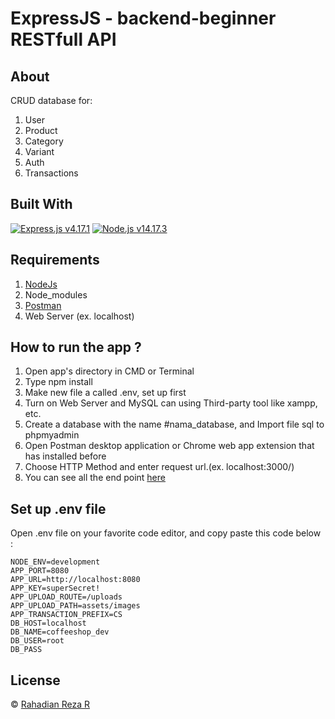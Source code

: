 # ExpressJS - backend-beginner RESTfull API

## About
CRUD database for:
1. User
2. Product
3. Category
4. Variant
5. Auth
6. Transactions

## Built With
[![Express.js  v4.17.1](https://img.shields.io/badge/Express%20-v4.17.1-brightgreen.svg?style=flat)](https://expressjs.com/)
[![Node.js v14.17.3](https://img.shields.io/badge/Node%20-v14.17.3-blue.svg?style=flat)](https://nodejs.org/en/)



## Requirements
1. [NodeJs](https://nodejs.org/en/)
2. Node_modules
3. [Postman](https://www.getpostman.com/)
4. Web Server (ex. localhost)

## How to run the app ?

1. Open app's directory in CMD or Terminal
2. Type npm install
3. Make new file a called .env, set up first
4. Turn on Web Server and MySQL can using Third-party tool like xampp, etc.
5. Create a database with the name #nama_database, and Import file sql to phpmyadmin
6. Open Postman desktop application or Chrome web app extension that has installed before
7. Choose HTTP Method and enter request url.(ex. localhost:3000/)
8. You can see all the end point [here](https://www.getpostman.com/collections/9a70127781233028ce29)

## Set up .env file
Open .env file on your favorite code editor, and copy paste this code below :

``` 
NODE_ENV=development
APP_PORT=8080
APP_URL=http://localhost:8080
APP_KEY=superSecret!
APP_UPLOAD_ROUTE=/uploads
APP_UPLOAD_PATH=assets/images
APP_TRANSACTION_PREFIX=CS
DB_HOST=localhost
DB_NAME=coffeeshop_dev
DB_USER=root
DB_PASS
```

## License
© [Rahadian Reza R](https://github.com/apaajaa22)
